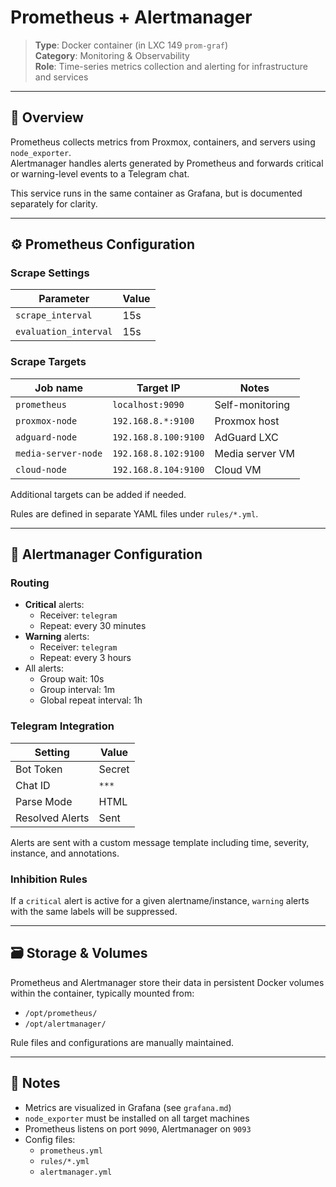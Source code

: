 # Prometheus + Alertmanager

> **Type**: Docker container (in LXC 149 `prom-graf`)  
> **Category**: Monitoring & Observability  
> **Role**: Time-series metrics collection and alerting for infrastructure and services

---

## 🧩 Overview

Prometheus collects metrics from Proxmox, containers, and servers using `node_exporter`.  
Alertmanager handles alerts generated by Prometheus and forwards critical or warning-level events to a Telegram chat.

This service runs in the same container as Grafana, but is documented separately for clarity.

---

## ⚙️ Prometheus Configuration

### Scrape Settings

| Parameter           | Value    |
|---------------------|----------|
| `scrape_interval`   | 15s      |
| `evaluation_interval` | 15s   |

### Scrape Targets

| Job name         | Target IP           | Notes               |
|------------------|---------------------|---------------------|
| `prometheus`     | `localhost:9090`    | Self-monitoring     |
| `proxmox-node`   | `192.168.8.*:9100` | Proxmox host        |
| `adguard-node`   | `192.168.8.100:9100`| AdGuard LXC         |
| `media-server-node` | `192.168.8.102:9100` | Media server VM  |
| `cloud-node`     | `192.168.8.104:9100`| Cloud VM            |

Additional targets can be added if needed.

Rules are defined in separate YAML files under `rules/*.yml`.

---

## 📢 Alertmanager Configuration

### Routing

- **Critical** alerts:
  - Receiver: `telegram`
  - Repeat: every 30 minutes
- **Warning** alerts:
  - Receiver: `telegram`
  - Repeat: every 3 hours
- All alerts:
  - Group wait: 10s
  - Group interval: 1m
  - Global repeat interval: 1h

### Telegram Integration

| Setting         | Value                |
|-----------------|----------------------|
| Bot Token       | Secret     |
| Chat ID         | `***`          |
| Parse Mode      | HTML                 |
| Resolved Alerts | Sent                 |

Alerts are sent with a custom message template including time, severity, instance, and annotations.

### Inhibition Rules

If a `critical` alert is active for a given alertname/instance, `warning` alerts with the same labels will be suppressed.

---

## 🗃️ Storage & Volumes

Prometheus and Alertmanager store their data in persistent Docker volumes within the container, typically mounted from:

- `/opt/prometheus/`
- `/opt/alertmanager/`

Rule files and configurations are manually maintained.

---

## 📝 Notes

- Metrics are visualized in Grafana (see `grafana.md`)
- `node_exporter` must be installed on all target machines
- Prometheus listens on port `9090`, Alertmanager on `9093`
- Config files:
  - `prometheus.yml`
  - `rules/*.yml`
  - `alertmanager.yml`
